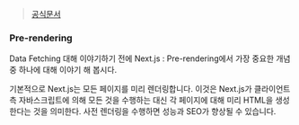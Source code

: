 
> [공식문서](https://nextjs.org/learn/basics/data-fetching/pre-rendering)

### Pre-rendering 

Data Fetching 대해 이야기하기 전에 Next.js : Pre-rendering에서 가장 중요한 개념 중 하나에 대해 이야기 해 봅시다.

기본적으로 Next.js는 모든 페이지를 미리 렌더링합니다. 이것은 Next.js가 클라이언트 측 자바스크립트에 의해 모든 것을 수행하는 대신 각 페이지에 대해 미리 HTML을 생성한다는 것을 의미한다. 사전 렌더링을 수행하면 성능과 SEO가 향상될 수 있습니다.
